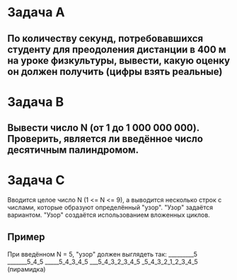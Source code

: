 Задача А
===
По количеству секунд, потребовавшихся студенту
для преодоления дистанции в 400 м 
на уроке физкультуры, 
вывести, какую оценку он должен получить 
(цифры взять реальные)
---
Задача В
===
Вывести число N (от 1 до 1 000 000 000).
Проверить, является ли введённое число
десятичным палиндромом.
---
Задача С
===
Вводится целое число N (1 <= N <= 9), а выводится
несколько строк с числами,
которые образуют определённый "узор".
"Узор" задаётся вариантом.
"Узор" создаётся использованием вложенных циклов.

Пример
--
При введённом N = 5, "узор" должен выглядеть так:
_________5 
_______5_4_5
_____5_4_3_4_5
___5_4_3_2_3_4_5
_5_4_3_2_1_2_3_4_5
(пирамидка)
